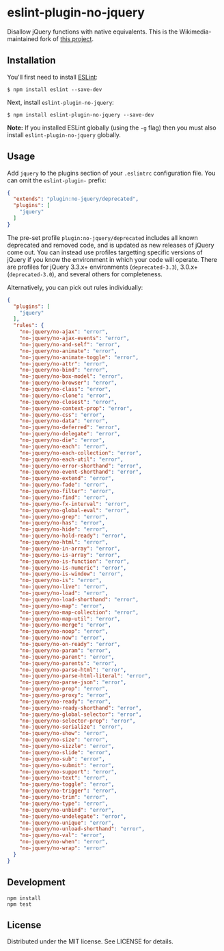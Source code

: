 # eslint-plugin-no-jquery

Disallow jQuery functions with native equivalents. This is the Wikimedia-maintained fork of [this project](https://www.npmjs.com/package/eslint-plugin-no-jquery).

## Installation

You'll first need to install [ESLint](http://eslint.org):

```
$ npm install eslint --save-dev
```

Next, install `eslint-plugin-no-jquery`:

```
$ npm install eslint-plugin-no-jquery --save-dev
```

**Note:** If you installed ESLint globally (using the `-g` flag) then you must also install `eslint-plugin-no-jquery` globally.

## Usage

Add `jquery` to the plugins section of your `.eslintrc` configuration file. You can omit the `eslint-plugin-` prefix:

```json
{
  "extends": "plugin:no-jquery/deprecated",
  "plugins": [
    "jquery"
  ]
}
```

The pre-set profile `plugin:no-jquery/deprecated` includes all known deprecated and removed code, and is updated as new releases of jQuery come out. You can instead use profiles targetting specific versions of jQuery if you know the environment in which your code will operate. There are profiles for jQuery 3.3.x+ environments (`deprecated-3.3`), 3.0.x+ (`deprecated-3.0`), and several others for completeness.

Alternatively, you can pick out rules individually:

```json
{
  "plugins": [
    "jquery"
  ],
  "rules": {
    "no-jquery/no-ajax": "error",
    "no-jquery/no-ajax-events": "error",
    "no-jquery/no-and-self": "error",
    "no-jquery/no-animate": "error",
    "no-jquery/no-animate-toggle": "error",
    "no-jquery/no-attr": "error",
    "no-jquery/no-bind": "error",
    "no-jquery/no-box-model": "error",
    "no-jquery/no-browser": "error",
    "no-jquery/no-class": "error",
    "no-jquery/no-clone": "error",
    "no-jquery/no-closest": "error",
    "no-jquery/no-context-prop": "error",
    "no-jquery/no-css": "error",
    "no-jquery/no-data": "error",
    "no-jquery/no-deferred": "error",
    "no-jquery/no-delegate": "error",
    "no-jquery/no-die": "error",
    "no-jquery/no-each": "error",
    "no-jquery/no-each-collection": "error",
    "no-jquery/no-each-util": "error",
    "no-jquery/no-error-shorthand": "error",
    "no-jquery/no-event-shorthand": "error",
    "no-jquery/no-extend": "error",
    "no-jquery/no-fade": "error",
    "no-jquery/no-filter": "error",
    "no-jquery/no-find": "error",
    "no-jquery/no-fx-interval": "error",
    "no-jquery/no-global-eval": "error",
    "no-jquery/no-grep": "error",
    "no-jquery/no-has": "error",
    "no-jquery/no-hide": "error",
    "no-jquery/no-hold-ready": "error",
    "no-jquery/no-html": "error",
    "no-jquery/no-in-array": "error",
    "no-jquery/no-is-array": "error",
    "no-jquery/no-is-function": "error",
    "no-jquery/no-is-numeric": "error",
    "no-jquery/no-is-window": "error",
    "no-jquery/no-is": "error",
    "no-jquery/no-live": "error",
    "no-jquery/no-load": "error",
    "no-jquery/no-load-shorthand": "error",
    "no-jquery/no-map": "error",
    "no-jquery/no-map-collection": "error",
    "no-jquery/no-map-util": "error",
    "no-jquery/no-merge": "error",
    "no-jquery/no-noop": "error",
    "no-jquery/no-now": "error",
    "no-jquery/no-on-ready": "error",
    "no-jquery/no-param": "error",
    "no-jquery/no-parent": "error",
    "no-jquery/no-parents": "error",
    "no-jquery/no-parse-html": "error",
    "no-jquery/no-parse-html-literal": "error",
    "no-jquery/no-parse-json": "error",
    "no-jquery/no-prop": "error",
    "no-jquery/no-proxy": "error",
    "no-jquery/no-ready": "error",
    "no-jquery/no-ready-shorthand": "error",
    "no-jquery/no-global-selector": "error",
    "no-jquery/no-selector-prop": "error",
    "no-jquery/no-serialize": "error",
    "no-jquery/no-show": "error",
    "no-jquery/no-size": "error",
    "no-jquery/no-sizzle": "error",
    "no-jquery/no-slide": "error",
    "no-jquery/no-sub": "error",
    "no-jquery/no-submit": "error",
    "no-jquery/no-support": "error",
    "no-jquery/no-text": "error",
    "no-jquery/no-toggle": "error",
    "no-jquery/no-trigger": "error",
    "no-jquery/no-trim": "error",
    "no-jquery/no-type": "error",
    "no-jquery/no-unbind": "error",
    "no-jquery/no-undelegate": "error",
    "no-jquery/no-unique": "error",
    "no-jquery/no-unload-shorthand": "error",
    "no-jquery/no-val": "error",
    "no-jquery/no-when": "error",
    "no-jquery/no-wrap": "error"
  }
}
```

## Development

```
npm install
npm test
```

## License

Distributed under the MIT license. See LICENSE for details.
